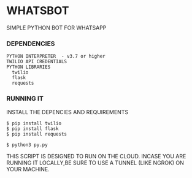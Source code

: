 # WHATSBOT
SIMPLE PYTHON BOT FOR WHATSAPP
### DEPENDENCIES
```
PYTHON INTERPRETER  - v3.7 or higher
TWILIO API CREDENTIALS
PYTHON LIBRARIES
  twilio
  flask
  requests
 ```
### RUNNING IT
INSTALL THE DEPENCIES AND REQUIREMENTS
```
$ pip install twilio
$ pip install flask
$ pip install requests
```
```
$ python3 py.py
```
THIS SCRIPT IS DESIGNED TO RUN ON THE CLOUD. INCASE YOU ARE RUNNING IT LOCALLY,BE SURE TO USE A TUNNEL (LIKE NGROK) ON YOUR MACHINE.
